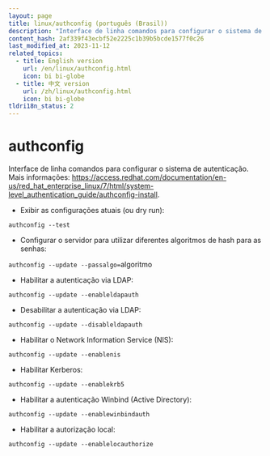 ```yaml
---
layout: page
title: linux/authconfig (português (Brasil))
description: "Interface de linha comandos para configurar o sistema de autenticação."
content_hash: 2af339f43ecbf52e2225c1b39b5bcde1577f0c26
last_modified_at: 2023-11-12
related_topics:
  - title: English version
    url: /en/linux/authconfig.html
    icon: bi bi-globe
  - title: 中文 version
    url: /zh/linux/authconfig.html
    icon: bi bi-globe
tldri18n_status: 2
---
```

# authconfig

Interface de linha comandos para configurar o sistema de autenticação.
Mais informações: <https://access.redhat.com/documentation/en-us/red_hat_enterprise_linux/7/html/system-level_authentication_guide/authconfig-install>.

- Exibir as configurações atuais (ou dry run):

`authconfig --test`

- Configurar o servidor para utilizar diferentes algoritmos de hash para as senhas:

`authconfig --update --passalgo=`<span class="tldr-var badge badge-pill bg-dark-lm bg-white-dm text-white-lm text-dark-dm font-weight-bold">algoritmo</span>

- Habilitar a autenticação via LDAP:

`authconfig --update --enableldapauth`

- Desabilitar a autenticação via LDAP:

`authconfig --update --disableldapauth`

- Habilitar o Network Information Service (NIS):

`authconfig --update --enablenis`

- Habilitar Kerberos:

`authconfig --update --enablekrb5`

- Habilitar a autenticação Winbind (Active Directory):

`authconfig --update --enablewinbindauth`

- Habilitar a autorização local:

`authconfig --update --enablelocauthorize`
